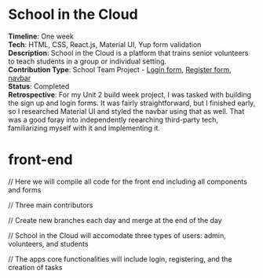 # School in the Cloud   
**Timeline**: One week  
**Tech**: HTML, CSS, React.js, Material UI, Yup form validation  
**Description**: School in the Cloud is a platform that trains senior volunteers to teach students in a group or individual setting.  
**Contribution Type**: School Team Project - [Login form](https://github.com/RococoCoding/School-in-the-Clouds/blob/main/front-end/src/components/LoginForm.js), [Register form](https://github.com/RococoCoding/School-in-the-Clouds/blob/main/front-end/src/components/RegisterForm.js), [navbar](https://github.com/RococoCoding/School-in-the-Clouds/blob/main/front-end/src/components/NavBar.js)  
**Status**: Completed  
**Retrospective**: For my Unit 2 build week project, I was tasked with building the sign up and login forms. It was fairly straightforward, but I finished early, so I researched Material UI and styled the navbar using that as well. That was a good foray into independently reearching third-party tech, familiarizing myself with it and implementing it.

# front-end

// Here we will compile all code for the front end including all components and forms

// Three main contributors

// Create new branches each day and merge at the end of the day

// School in the Cloud will accomodate three types of users: admin, volunteers, and students

// The apps core functionalities will include login, registering, and the creation of tasks
